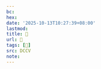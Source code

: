 ```yaml
---
bc:
hex:
date: '2025-10-13T10:27:39+08:00'
lastmod:
title: 􄙂
url: 􄙂
tags: [𤁊]
src: DCCV
note:
---
```

